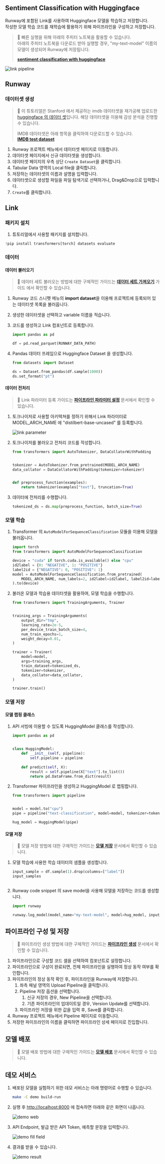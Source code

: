 ## Sentiment Classification with Huggingface

Runway에 포함된 Link를 사용하여 Huggingface 모델을 학습하고 저장합니다.  
작성한 모델 학습 코드를 재학습에 활용하기 위해 파이프라인을 구성하고 저장합니다.

> 📘 빠른 실행을 위해 아래의 주피터 노트북을 활용할 수 있습니다.  
> 아래의 주피터 노트북을 다운로드 받아 실행할 경우, "my-text-model" 이름의 모델이 생성되어 Runway에 저장됩니다.  
> 
> **[sentiment classification with huggingface](https://drive.google.com/uc?export=download&id=1lbONDH69PuaJXrlxed3P6UlCfLAWaoqo)**

![link pipeline](../../assets/sentiment_classification_with_huggingface/link_pipeline.png)

## Runway

### 데이터셋 생성

> 📘 이 튜토리얼은 Stanford 에서 제공하는 imdb 데이터셋을 재가공해 업로드한 [huggingface 의 데이터 셋](https://huggingface.co/datasets/imdb/tree/refs%2Fconvert%2Fparquet/plain_text)입니다. 해당 데이터셋을 이용해 감성 분석을 진행할 수 있습니다.
>
> IMDB 데이터셋은 아래 항목을 클릭하여 다운로드할 수 있습니다.  
> **[IMDB test dataset](https://drive.google.com/uc?export=download&id=1QlIzPfOw_b0xXnXM6rxnW3Vbr-VDm0At)**

1. Runway 프로젝트 메뉴에서 데이터셋 페이지로 이동합니다.
2. 데이터셋 페이지에서 신규 데이터셋을 생성합니다.
3. 데이터셋 페이지의 우측 상단 `Create Dataset`을 클릭합니다.
4. Tabular Data 영역의 Local file을 클릭합니다.
5. 저장하는 데이터셋의 이름과 설명을 입력합니다.
6. 데이터셋으로 생성할 파일을 파일 탐색기로 선택하거나, Drag&Drop으로 입력합니다.
7. `Create`를 클릭합니다.

## Link

### 패키지 설치

1. 튜토리얼에서 사용할 패키지를 설치합니다.

```python
!pip install transformers[torch] datasets evaluate
```

### 데이터

#### 데이터 불러오기

> 📘 데이터 세트 불러오는 방법에 대한 구체적인 가이드는 **[데이터 세트 가져오기](https://docs.mrxrunway.ai/docs/데이터-세트-가져오기)** 가이드 에서 확인할 수 있습니다.

1. Runway 코드 스니펫 메뉴의 **import dataset**을 이용해 프로젝트에 등록되어 있는 데이터셋 목록을 불러옵니다.
2. 생성한 데이터셋을 선택하고 variable 이름을 적습니다.
3. 코드를 생성하고 Link 컴포넌트로 등록합니다.

    ```python
    import pandas as pd

    df = pd.read_parquet(RUNWAY_DATA_PATH)
    ```
4. Pandas 데이터 프레임으로 Huggingface Dataset 을 생성합니다.

    ```python
    from datasets import Dataset

    ds = Dataset.from_pandas(df.sample(1000))
    ds.set_format("pt")
    ```

#### 데이터 전처리

> 📘 Link 파라미터 등록 가이드는 **[파이프라인 파라미터 설정](https://dash.readme.com/project/makinarocks-runway/docs/파이프라인-파라미터-설정)** 문서에서 확인할 수 있습니다.

1. 토크나이저로 사용할 아키텍쳐를 정하기 위해서 Link 파라미터로 MODEL_ARCH_NAME 에 "distilbert-base-uncased" 를 등록합니다.

    ![link parameter](../../assets/sentiment_classification_with_huggingface/link_parameter.png)

2. 토크나이저를 불러오고 전처리 코드를 작성합니다.

    ```python
    from transformers import AutoTokenizer, DataCollatorWithPadding


    tokenizer = AutoTokenizer.from_pretrained(MODEL_ARCH_NAME)
    data_collator = DataCollatorWithPadding(tokenizer=tokenizer)


    def preprocess_function(examples):
        return tokenizer(examples["text"], truncation=True)
    ```

3. 데이터에 전처리를 수행합니다.

    ```python
    tokenized_ds = ds.map(preprocess_function, batch_size=True)
    ```

### 모델 학습

1. Transformer 의 `AutoModelForSequenceClassification` 모듈을 이용해 모델을 불러옵니다.

    ```python
    import torch
    from transformers import AutoModelForSequenceClassification

    device = "cuda" if torch.cuda.is_available() else "cpu"
    id2label = {0: "NEGATIVE", 1: "POSITIVE"}
    label2id = {"NEGATIVE": 0, "POSITIVE": 1}
    model = AutoModelForSequenceClassification.from_pretrained(
        MODEL_ARCH_NAME, num_labels=2, id2label=id2label, label2id=label2id
    ).to(device)
    ```
2. 불러온 모델과 학습용 데이터셋을 활용하여, 모델 학습을 수행합니다.

    ```python
    from transformers import TrainingArguments, Trainer


    training_args = TrainingArguments(
        output_dir="tmp",
        learning_rate=2e-5,
        per_device_train_batch_size=4,
        num_train_epochs=1,
        weight_decay=0.01,
    )

    trainer = Trainer(
        model=model,
        args=training_args,
        train_dataset=tokenized_ds,
        tokenizer=tokenizer,
        data_collator=data_collator,
    )

    trainer.train()
    ```

### 모델 저장
#### 모델 랩핑 클래스

1. API 서빙에 이용할 수 있도록 HuggingModel 클래스를 작성합니다.

    ```python
    import pandas as pd


    class HuggingModel:
        def __init__(self, pipeline):
            self.pipeline = pipeline
        
        def predict(self, X):
            result = self.pipeline(X["text"].to_list())
            return pd.DataFrame.from_dict(result)
    ```
2. Transformer 파이프라인을 생성하고 HuggingModel 로 랩핑합니다.

    ```python
    from transformers import pipeline


    model = model.to("cpu")
    pipe = pipeline("text-classification", model=model, tokenizer=tokenizer)

    hug_model = HuggingModel(pipe)

#### 모델 저장

> 📘  모델 저장 방법에 대한 구체적인 가이드는 **[모델 저장](https://docs.mrxrunway.ai/docs/%EB%AA%A8%EB%8D%B8-%EC%A0%80%EC%9E%A5)** 문서에서 확인할 수 있습니다.

1. 모델 학습에 사용한 학습 데이터의 샘플을 생성합니다.

    ```python
    input_sample = df.sample(1).drop(columns=["label"])
    input_samples
    ```

    ```
2. Runway code snippet 의 save model을 사용해 모델을 저장하는 코드를 생성합니다.

    ```python
    import runway

    runway.log_model(model_name="my-text-model", model=hug_model, input_samples={"predict": input_sample})
    ```

## 파이프라인 구성 및 저장

> 📘 파이프라인 생성 방법에 대한 구체적인 가이드는 **[파이프라인 생성](https://docs.mrxrunway.ai/docs/파이프라인-생성)** 문서에서 확인할 수 있습니다.

1. 파이프라인으로 구성할 코드 셀을 선택하여 컴포넌트로 설정합니다.
2. 파이프라인으로 구성이 완료되면, 전체 파이프라인을 실행하여 정상 동작 여부를 확인합니다.
3. 파이프라인의 정상 동작 확인 후, 파이프라인을 Runway에 저장합니다.
    1. 좌측 패널 영역의 Upload Pipeline을 클릭합니다.
    2. Pipeline 저장 옵션을 선택합니다.
        1. 신규 저장의 경우, New Pipeline을 선택합니다.
        2. 기존 파이프라인의 업데이트일 경우, Version Update를 선택합니다.
    3. 파이프라인 저장을 위한 값을 입력 후, Save를 클릭합니다.
4. Runway 프로젝트 메뉴에서 Pipeline 페이지로 이동합니다.
5. 저장한 파이프라인의 이름을 클릭하면 파이프라인 상세 페이지로 진입합니다. 

## 모델 배포

> 📘 모델 배포 방법에 대한 구체적인 가이드는 **[모델 배포](https://docs.mrxrunway.ai/docs/%EB%AA%A8%EB%8D%B8-%EB%B0%B0%ED%8F%AC-%EB%B0%8F-%EC%98%88%EC%B8%A1-%EC%9A%94%EC%B2%AD)** 문서에서 확인할 수 있습니다.

## 데모 서비스

1. 배포된 모델을 실험하기 위한 데모 서비스는 아래 명령어로 수행할 수 있습니다.

    ```bash
    make -C demo build-run
    ```

2. 실행 후 [http://localhost:8000](http://localhost:8000) 에 접속하면 아래와 같은 화면이 나옵니다.

    ![demo web](../../assets/sentiment_classification_with_huggingface/demo-web.png)

3. API Endpoint, 발급 받은 API Token, 예측할 문장을 입력합니다.

    ![demo fill field](../../assets/sentiment_classification_with_huggingface/demo-fill-field.png)
4. 결과를 받을 수 있습니다.

    ![demo result](../../assets/sentiment_classification_with_huggingface/demo-result.png)
